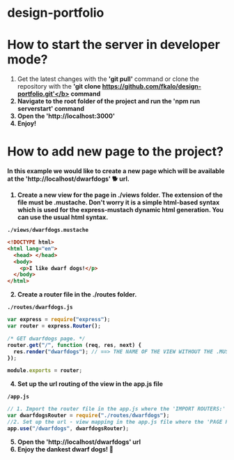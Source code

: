 # design-portfolio

# How to start the server in developer mode?

1. Get the latest changes with the <b>'git pull'</b> command or clone the repository with the <b>'git clone https://github.com/fkalo/design-portfolio.git'</b> command
2. Navigate to the root folder of the project and run the <b>'npm run serverstart'</b> command
3. Open the <b>'http://localhost:3000'</b>
4. Enjoy!

# How to add new page to the project?

In this example we would like to create a new page which will be available at the 'http://localhost/dwarfdogs' 🐕 url.

1. Create a new view for the page in <b>./views</b> folder. The extension of the file must be <b>.mustache</b>. Don't worry it is a simple html-based syntax which is used for the express-mustach dynamic html generation. You can use the usual html syntax.

```
./views/dwarfdogs.mustache
```

```html
<!DOCTYPE html>
<html lang="en">
  <head> </head>
  <body>
    <p>I like dwarf dogs!</p>
  </body>
</html>
```

2. Create a router file in the <b>./routes</b> folder.

```
./routes/dwarfdogs.js
```

```js
var express = require("express");
var router = express.Router();

/* GET dwarfdogs page. */
router.get("/", function (req, res, next) {
  res.render("dwarfdogs"); // ==> THE NAME OF THE VIEW WITHOUT THE .MUSTACHE EXTENSION!
});

module.exports = router;
```

4. Set up the url routing of the view in the <b>app.js</b> file

```
/app.js
```

```js
// 1. Import the router file in the app.js where the 'IMPORT ROUTERS:' note is placed:
var dwarfdogsRouter = require("./routes/dwarfdogs");
//2. Set up the url - view mapping in the app.js file where the 'PAGE ROUTING:" note is placed:
app.use("/dwarfdogs", dwarfdogsRouter);
```

5. Open the 'http://localhost/dwarfdogs' url
6. Enjoy the dankest dwarf dogs! 🤗
